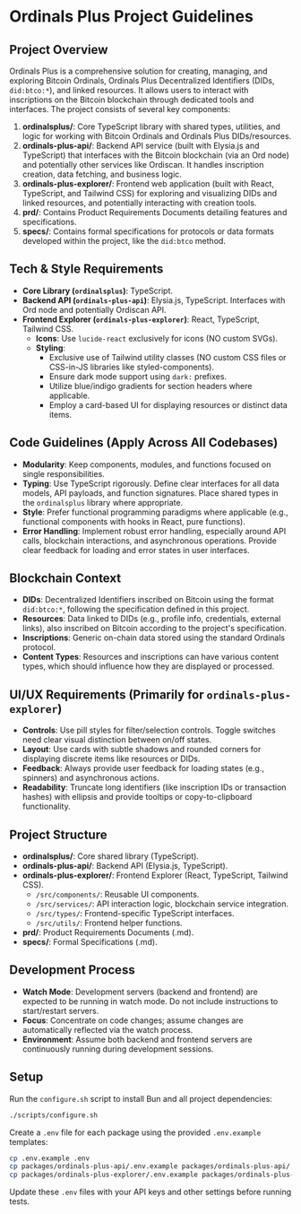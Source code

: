 # Ordinals Plus Project Guidelines

## Project Overview

Ordinals Plus is a comprehensive solution for creating, managing, and exploring Bitcoin Ordinals, Ordinals Plus Decentralized Identifiers (DIDs, `did:btco:*`), and linked resources. It allows users to interact with inscriptions on the Bitcoin blockchain through dedicated tools and interfaces. The project consists of several key components:

1.  **ordinalsplus/**: Core TypeScript library with shared types, utilities, and logic for working with Bitcoin Ordinals and Ordinals Plus DIDs/resources.
2.  **ordinals-plus-api/**: Backend API service (built with Elysia.js and TypeScript) that interfaces with the Bitcoin blockchain (via an Ord node) and potentially other services like Ordiscan. It handles inscription creation, data fetching, and business logic.
3.  **ordinals-plus-explorer/**: Frontend web application (built with React, TypeScript, and Tailwind CSS) for exploring and visualizing DIDs and linked resources, and potentially interacting with creation tools.
4.  **prd/**: Contains Product Requirements Documents detailing features and specifications.
5.  **specs/**: Contains formal specifications for protocols or data formats developed within the project, like the `did:btco` method.

## Tech & Style Requirements

*   **Core Library (`ordinalsplus`)**: TypeScript.
*   **Backend API (`ordinals-plus-api`)**: Elysia.js, TypeScript. Interfaces with Ord node and potentially Ordiscan API.
*   **Frontend Explorer (`ordinals-plus-explorer`)**: React, TypeScript, Tailwind CSS.
    *   **Icons**: Use `lucide-react` exclusively for icons (NO custom SVGs).
    *   **Styling**:
        *   Exclusive use of Tailwind utility classes (NO custom CSS files or CSS-in-JS libraries like styled-components).
        *   Ensure dark mode support using `dark:` prefixes.
        *   Utilize blue/indigo gradients for section headers where applicable.
        *   Employ a card-based UI for displaying resources or distinct data items.

## Code Guidelines (Apply Across All Codebases)

*   **Modularity**: Keep components, modules, and functions focused on single responsibilities.
*   **Typing**: Use TypeScript rigorously. Define clear interfaces for all data models, API payloads, and function signatures. Place shared types in the `ordinalsplus` library where appropriate.
*   **Style**: Prefer functional programming paradigms where applicable (e.g., functional components with hooks in React, pure functions).
*   **Error Handling**: Implement robust error handling, especially around API calls, blockchain interactions, and asynchronous operations. Provide clear feedback for loading and error states in user interfaces.

## Blockchain Context

*   **DIDs**: Decentralized Identifiers inscribed on Bitcoin using the format `did:btco:*`, following the specification defined in this project.
*   **Resources**: Data linked to DIDs (e.g., profile info, credentials, external links), also inscribed on Bitcoin according to the project's specification.
*   **Inscriptions**: Generic on-chain data stored using the standard Ordinals protocol.
*   **Content Types**: Resources and inscriptions can have various content types, which should influence how they are displayed or processed.

## UI/UX Requirements (Primarily for `ordinals-plus-explorer`)

*   **Controls**: Use pill styles for filter/selection controls. Toggle switches need clear visual distinction between on/off states.
*   **Layout**: Use cards with subtle shadows and rounded corners for displaying discrete items like resources or DIDs.
*   **Feedback**: Always provide user feedback for loading states (e.g., spinners) and asynchronous actions.
*   **Readability**: Truncate long identifiers (like inscription IDs or transaction hashes) with ellipsis and provide tooltips or copy-to-clipboard functionality.

## Project Structure

*   **ordinalsplus/**: Core shared library (TypeScript).
*   **ordinals-plus-api/**: Backend API (Elysia.js, TypeScript).
*   **ordinals-plus-explorer/**: Frontend Explorer (React, TypeScript, Tailwind CSS).
    *   `/src/components/`: Reusable UI components.
    *   `/src/services/`: API interaction logic, blockchain service integration.
    *   `/src/types/`: Frontend-specific TypeScript interfaces.
    *   `/src/utils/`: Frontend helper functions.
*   **prd/**: Product Requirements Documents (.md).
*   **specs/**: Formal Specifications (.md).

## Development Process

*   **Watch Mode**: Development servers (backend and frontend) are expected to be running in watch mode. Do not include instructions to start/restart servers.
*   **Focus**: Concentrate on code changes; assume changes are automatically reflected via the watch process.
*   **Environment**: Assume both backend and frontend servers are continuously running during development sessions.

## Setup

Run the `configure.sh` script to install Bun and all project dependencies:

```bash
./scripts/configure.sh
```

Create a `.env` file for each package using the provided `.env.example` templates:
```bash
cp .env.example .env
cp packages/ordinals-plus-api/.env.example packages/ordinals-plus-api/.env
cp packages/ordinals-plus-explorer/.env.example packages/ordinals-plus-explorer/.env
```
Update these `.env` files with your API keys and other settings before running tests.
